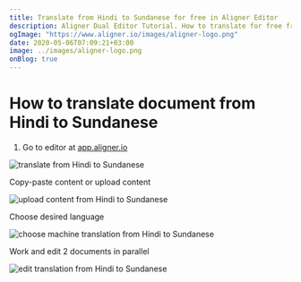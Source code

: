 ```yaml
---
title: Translate from Hindi to Sundanese for free in Aligner Editor
description: Aligner Dual Editor Tutorial. How to translate for free from Hindi to Sundanese. Aligner is multilingual document management platform. 
ogImage: "https://www.aligner.io/images/aligner-logo.png"
date: 2020-05-06T07:09:21+03:00
image: ../images/aligner-logo.png
onBlog: true
---
```


# How to translate document from Hindi to Sundanese

1. Go to editor at [app.aligner.io](https://app.aligner.io "Aligner App web page")

![translate from Hindi to Sundanese](../aligner-blank-editor.png "translate from Hindi to Sundanese")

Copy-paste content or upload content

![upload content from Hindi to Sundanese](../aligner-uploaded-document.png "upload content from Hindi to Sundanese")

Choose desired language

![choose machine translation from Hindi to Sundanese](../aligner-language-dropdown.png "choose machine translation from Hindi to Sundanese")

Work and edit 2 documents in parallel

![edit translation from Hindi to Sundanese](../aligner-double-sitded-editor.png "edit translation from Hindi to Sundanese")

